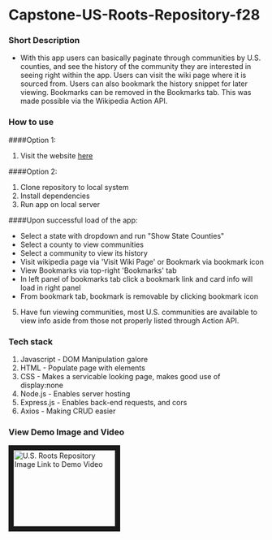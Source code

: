 # Capstone-US-Roots-Repository-f28

### Short Description
* With this app users can basically paginate through communities by U.S. counties,
and see the history of the community they are interested in seeing right within
the app. Users can visit the wiki page where it is sourced from. Users can also
bookmark the history snippet for later viewing. Bookmarks can be removed in the
Bookmarks tab. This was made possible via the Wikipedia Action API.

### How to use

####Option 1:
1. Visit the website [here](https://us-roots-repository.netlify.app/)

####Option 2:
1. Clone repository to local system
2. Install dependencies
3. Run app on local server

####Upon successful load of the app:
* Select a state with dropdown and run "Show State Counties"
* Select a county to view communities
* Select a community to view its history
* Visit wikipedia page via 'Visit Wiki Page' or Bookmark via bookmark icon
* View Bookmarks via top-right 'Bookmarks' tab
* In left panel of bookmarks tab click a bookmark link and card info
will load in right panel
* From bookmark tab, bookmark is removable by clicking bookmark icon
5. Have fun viewing communities, most U.S. communities are available to view info
aside from those not properly listed through Action API.

### Tech stack
1. Javascript - DOM Manipulation galore
2. HTML - Populate page with elements
3. CSS - Makes a servicable looking page, makes good use of display:none
4. Node.js - Enables server hosting
5. Express.js - Enables back-end requests, and cors
6. Axios - Making CRUD easier

### View Demo Image and Video
<a href="https://player.vimeo.com/video/757356941?h=ac16bdbf5d
" target="_blank"><img src="https://i.vimeocdn.com/filter/overlay?src0=https%3A%2F%2Fi.vimeocdn.com%2Fvideo%2F1521223353-a8fbfc5f216fc748e8a45663c542cbc1eb5ee21cf131963689de3aaa3a5e8f4f-d_200x150&src1=http%3A%2F%2Ff.vimeocdn.com%2Fp%2Fimages%2Fcrawler_play.png" 
alt="U.S. Roots Repository Image Link to Demo Video" width="200" height="150" border="10" /></a>
